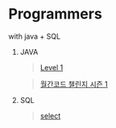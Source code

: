 # Programmers
with java + SQL
1. JAVA
     >[Level 1](https://github.com/YH-LEE21/Programmers/tree/main/src/main/java/level1)
     
     >[월간코드 챌린지 시즌 1](https://github.com/YH-LEE21/Programmers/tree/main/src/main/java/%EC%9B%94%EA%B0%84%20%EC%BD%94%EB%93%9C%20%EC%B1%8C%EB%A6%B0%EC%A7%80%20%EC%8B%9C%EC%A6%8C1)
2. SQL
     >[select](https://github.com/YH-LEE21/Programmers/tree/main/src/main/SQL/select)
